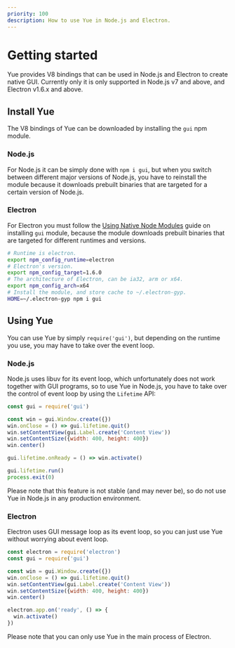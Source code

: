 ```yaml
---
priority: 100
description: How to use Yue in Node.js and Electron.
---
```


# Getting started

Yue provides V8 bindings that can be used in Node.js and Electron to create
native GUI. Currently only it is only supported in Node.js v7 and above, and
Electron v1.6.x and above.

## Install Yue

The V8 bindings of Yue can be downloaded by installing the `gui` npm module.

### Node.js

For Node.js it can be simply done with `npm i gui`, but when you switch between
different major versions of Node.js, you have to reinstall the module because
it downloads prebuilt binaries that are targeted for a certain version of
Node.js.

### Electron

For Electron you must follow the [Using Native Node Modules][native-module]
guide on installing `gui` module, because the module downloads prebuilt binaries
that are targeted for different runtimes and versions.

```bash
# Runtime is electron.
export npm_config_runtime=electron
# Electron's version.
export npm_config_target=1.6.0
# The architecture of Electron, can be ia32, arm or x64.
export npm_config_arch=x64
# Install the module, and store cache to ~/.electron-gyp.
HOME=~/.electron-gyp npm i gui
```

## Using Yue

You can use Yue by simply `require('gui')`, but depending on the runtime you
use, you may have to take over the event loop.

### Node.js

Node.js uses libuv for its event loop, which unfortunately does not work together
with GUI programs, so to use Yue in Node.js, you have to take over the control of
event loop by using the `Lifetime` API:

```js
const gui = require('gui')

const win = gui.Window.create({})
win.onClose = () => gui.lifetime.quit()
win.setContentView(gui.Label.create('Content View'))
win.setContentSize({width: 400, height: 400})
win.center()

gui.lifetime.onReady = () => win.activate()

gui.lifetime.run()
process.exit(0)
```

Please note that this feature is not stable (and may never be), so do not use
Yue in Node.js in any production environment.

### Electron

Electron uses GUI message loop as its event loop, so you can just use Yue
without worrying about event loop.

```js
const electron = require('electron')
const gui = require('gui')

const win = gui.Window.create({})
win.onClose = () => gui.lifetime.quit()
win.setContentView(gui.Label.create('Content View'))
win.setContentSize({width: 400, height: 400})
win.center()

electron.app.on('ready', () => {
  win.activate()
})
```

Please note that you can only use Yue in the main process of Electron.

[native-module]: https://github.com/electron/electron/blob/master/docs/tutorial/using-native-node-modules.md
